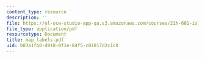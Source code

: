 ```yaml
---
content_type: resource
description: ''
file: https://ol-ocw-studio-app-qa.s3.amazonaws.com/courses/21h-601-islam-the-middle-east-and-the-west-fall-2006/b03a1fb0d9180f1e84f5c01817d2c1c0_map_labels.pdf
file_type: application/pdf
resourcetype: Document
title: map_labels.pdf
uid: b03a1fb0-d918-0f1e-84f5-c01817d2c1c0
---
```

